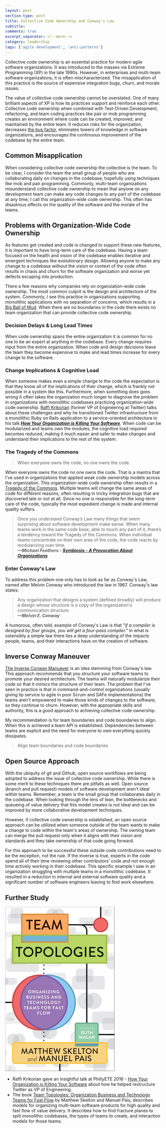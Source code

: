 ```yaml
---
layout: post
section-type: post
title: Collective Code Ownership and Conway's Law
subtitle: 
comments: true
excerpt_separator: <!--more-->
category: leadership
tags: ['agile development', 'anti-patterns']
---
```


Collective code ownership is an essential practice for modern agile software organizations. It was introduced to the masses via Extreme Programming (XP) in the late 1990s. However, in enterprises and multi-team software organizations, it is often mischaracterized. The misapplication of this practice is the source of expensive integration bugs, churn, and morale issues. 
<!--more-->

The value of collective code ownership cannot be overstated. One of many brilliant aspects of XP is how its practices support and reinforce each other. Collective code ownership when combined with Test-Driven Development, refactoring, and team coding practices like pair or mob programming creates an environment where code can be created, improved, and maintained by the entire team. It reduces risks for the organization, decreases [the bus factor](https://en.wikipedia.org/wiki/Bus_factor), eliminates towers of knowledge in software organizations, and encourages the continuous improvement of the codebase by the entire team.  

## Common Misapplication

When considering collective code ownership the collective is the team. To be clear, I consider the team the small group of people who are collaborating daily on changes in the codebase, hopefully using techniques like mob and pair programming. Commonly, multi-team organizations misunderstand collective code ownership to mean that anyone on any development team can make any code changes to any part of the codebase at any time; I call this organization-wide code ownership. This often has disastrous effects on the quality of the software and the morale of the teams. 

## Problems with Organization-Wide Code Ownership
As features get created and code is changed to support these new features, it is important to have long-term care of the codebase. Having a team focused on the health and vision of the codebase enables iterative and emergent techniques like evolutionary design. Allowing anyone to make any change to a codebase without the vision or context of the code often results in chaos and churn for the software organization and worse yet defects escaping into production.

There a few reasons why companies rely on organization-wide code ownership. The most common culprit is the design and architecture of the system. Commonly, I see this practice in organizations supporting monolithic applications with no separation of concerns, which results in a [Big Ball of Mud](https://en.wikipedia.org/wiki/Big_ball_of_mud). When there are no boundaries in the code there exists no team organization that can provide collective code ownership. 

### Decision Delays & Long Lead Times
When code ownership spans the entire organization it is common for no one to be an expert at anything in the codebase. Every change requires input from the entire organization. When code and design decisions leave the team they become expensive to make and lead times increase for every change to the software. 

### Change Implications & Cognitive Load
When someone makes even a simple change to the code the expectation is that they know all of the implications of their change, which is frankly not possible in a system like this. Furthermore, when something does goes wrong it often takes the organization much longer to diagnose the problem in organizations with monolithic codebases practicing organization-wide code ownership. [Raffi Krikorian](https://twitter.com/raffi) (former VP of Engineering at Twitter) talks about these challenges and why he transitioned Twitter infrastructure from a monolithic Ruby on Rails application to a service-oriented architecture in his talk _**[How Your Organization is Killing Your Software](https://www.youtube.com/watch?v=9Zqt7UrAXns)**_. When code can be modularized and teams own the modules, the cognitive load required becomes reduced, making it much easier and safer to make changes and understand their implications to the rest of the system. 

### The Tragedy of the Commons 

> When everyone owns the code, no one owns the code.

When everyone owns the code no one owns the code. That is a mantra that I've used in organizations that applied weak code ownership models across the organization. This organization-wide code ownership often results in a [Tragedy of the Commons](https://en.wikipedia.org/wiki/Tragedy_of_the_commons). Multiple teams will change the same areas of code for different reasons, often resulting in tricky integration bugs that are discovered late or not at all. Since no one is responsible for the long-term care of the code, typically the most expedient change is made and internal quality suffers. 


> Once you understand Conway’s Law many things that seem surprising about software development make sense. When many teams work in the same code base, able to touch any part of it, there’s a tendency toward the Tragedy of the Commons. When individual teams concentrate on their own area of the code, the code reacts by modularizing over time.   
> _**&mdash;Michael Feathers - [Symbiosis - A Provocation About Organizations](https://www.r7krecon.com/provocation)**_ 

### Enter Conway's Law
To address this problem one only has to look as far as Conway's Law, named after Melvin Conway who introduced the law in 1967. Conway's law states:
> Any organization that designs a system (defined broadly) will produce a design whose structure is a copy of the organization's communication structure.  
> _**&mdash;Melvin E. Conway**_

A humorous, often told, example of Conway's Law is that _"if a compiler is designed by four groups, you will get a four-pass compiler."_ In what is ostensibly a simple law there lies a deep understanding of the impacts people, teams, and their interactions have on the creation of software. 

## Inverse Conway Maneuver
[The Inverse Conway Manuever](https://www.thoughtworks.com/radar/techniques/inverse-conway-maneuver) is an idea stemming from Conway's law. This approach recommends that you structure your software teams to promote your desired architecture. The teams will naturally modularize their code so that it mimics the structure of their team. The problem that I've seen in practice is that in command-and-control organizations (usually giving lip service to agile in poor Scrum and SAFe implementations) the teams aren't empowered to make those kinds of changes to the software, so they continue to churn. However, with the appropriate skills and authority, this is a good approach to achieving collective code ownership. 

My recommendation is for team boundaries and code boundaries to align. When this is achieved a team API is established. Dependencies between teams are explicit and the need for everyone to own everything quickly dissipates. 

> Align team boundaries and code boundaries

## Open Source Approach
With the ubiquity of git and Github, open source workflows are being adopted to address the issue of collective code ownership. While there is some merit to these techniques there are pitfalls as well. Open source (branch and pull request) models of software development aren't ideal within teams. Remember, a team is the small group that collaborates daily in the codebase. When looking through the lens of lean, the bottlenecks and queueing of value delivery that this model creates is not ideal and can be improved by more collaborative development techniques. 

However, if collective code ownership is established, an open source approach can be utilized when someone outside of the team wants to make a change to code within the team's areas of ownership. The owning team can merge the pull request only when it aligns with their vision and standards and they take ownership of that code going forward.

For this approach to be successful these outside code contributions need to be the exception, not the rule. If the inverse is true, experts in the code spend all of their time reviewing other contributors' code and not enough time actively working in their codebase. This specific example I saw in an organization struggling with multiple teams in a monolithic codebase. It resulted in a reduction in internal and external software quality and a significant number of software engineers leaving to find work elsewhere. 

## Further Study
<img src='/img/team-topologies.jpg' alt='Team Topologies book' class='img-responsive' />

* Raffi Krikorian gave an insightful talk at PhillyETE 2016 - [How Your Organization is Killing Your Software](https://www.youtube.com/watch?v=9Zqt7UrAXns) about how he helped restructure Twitter as VP of Engineering.
* The book [Team Topologies: Organization Business and Technology Teams for Fast Flow](https://www.amazon.com/Team-Topologies-Organizing-Business-Technology/dp/1942788819/) by Matthew Skelton and Manuel Pais, describes models for organizing multi-team software products for high quality and fast flow of value delivery. It describes how to find fracture planes to split monolithic codebases, the types of teams to create, and interaction models for those teams. 


